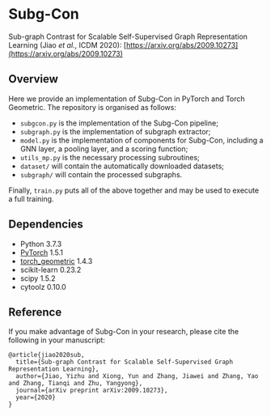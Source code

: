# Subg-Con
Sub-graph Contrast for Scalable Self-Supervised Graph Representation Learning (Jiao *et al.*, ICDM 2020): [https://arxiv.org/abs/2009.10273](https://arxiv.org/abs/2009.10273)


## Overview
Here we provide an implementation of Subg-Con in PyTorch and Torch Geometric. The repository is organised as follows:
- `subgcon.py` is the implementation of the Subg-Con pipeline;
- `subgraph.py` is the implementation of subgraph extractor;
- `model.py` is the implementation of components for Subg-Con, including a GNN layer, a pooling layer, and a scoring function;
- `utils_mp.py` is the necessary processing subroutines;
- `dataset/` will contain the automatically downloaded datasets;
- `subgraph/` will contain the processed subgraphs.

Finally, `train.py` puts all of the above together and may be used to execute a full training. 


## Dependencies
- Python 3.7.3
- [PyTorch](https://github.com/pytorch/pytorch) 1.5.1
- [torch_geometric](https://github.com/rusty1s/pytorch_geometric) 1.4.3
- scikit-learn 0.23.2
- scipy 1.5.2
- cytoolz 0.10.0


## Reference
If you make advantage of Subg-Con in your research, please cite the following in your manuscript:

```
@article{jiao2020sub,
  title={Sub-graph Contrast for Scalable Self-Supervised Graph Representation Learning},
  author={Jiao, Yizhu and Xiong, Yun and Zhang, Jiawei and Zhang, Yao and Zhang, Tianqi and Zhu, Yangyong},
  journal={arXiv preprint arXiv:2009.10273},
  year={2020}
}
```


